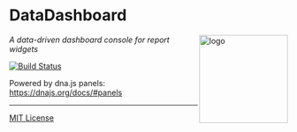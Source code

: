 # DataDashboard
<img src=https://dnajs.org/graphics/dnajs-logo.png align=right width=160 alt=logo>

_A data-driven dashboard console for report widgets_

[![Build Status](https://travis-ci.org/dnajs/data-dashboard.svg)](https://travis-ci.org/dnajs/data-dashboard)

Powered by dna.js panels:
https://dnajs.org/docs/#panels

---
[MIT License](LICENSE.txt)
